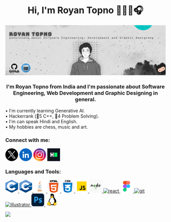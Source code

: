 <h1 align="center">Hi, I'm Royan Topno 🙋🏾‍♂️🎧</h1>

<p align="center"><img src="https://github.com/P00P-head/P00P-head/blob/main/githubBanner.png"/> </p>
<h3 align="center">I'm Royan Topno from India and I'm passionate about Software Engineering, Web Development and Graphic Designing in general.</h3>

<p>
  • I'm currently learning Generative AI.<br>
  • Hackerrank (🌟5 C++, 🌟4 Problem Solving).<br>
  • I'm can speak Hindi and English.<br>
  • My hobbies are chess, music and art.<br>
  
</p>

<h3 align="left">Connect with me:</h3>
<p align="left">
<a href="https://twitter.com/shirozakee">
<img align="center" src="https://github.com/P00P-head/P00P-head/blob/main/git_icons/twitter.png" alt="shirozakee" height="40" width="40" /></a>
<a href="https://linkedin.com/in/royan-topno-633072247"><img align="center" src="https://github.com/P00P-head/P00P-head/blob/main/git_icons/linkedin.png" alt="royan-topno-633072247" height="40" width="40" /></a>
<a href="https://instagram.com/sabanroyan"><img align="center" src="https://github.com/P00P-head/P00P-head/blob/main/git_icons/insta.png" alt="sabanroyan" height="40" width="40" /></a>
<a href="https://www.hackerrank.com/royantopno2000"><img align="center" src="https://github.com/P00P-head/P00P-head/blob/main/git_icons/HR.png" alt="royantopno2000" height="40" width="40" /></a>
</p>

<h3 align="left">Languages and Tools:</h3>
<p align="left"> 
<a href="https://www.cprogramming.com/"> <img src="https://github.com/P00P-head/P00P-head/blob/main/git_icons/C.png" alt="c" width="40" height="40"/> </a> 
<a href="https://www.w3schools.com/cpp/" > <img src="https://github.com/P00P-head/P00P-head/blob/main/git_icons/cpp.png" alt="cplusplus" 
width="40" height="40"/> </a> 
<a href="https://www.java.com/"> <img src="https://github.com/P00P-head/P00P-head/blob/main/git_icons/java.jpg" alt="java" width="40" height="40"/> </a> 
<a href="https://www.w3.org/html/"> <img src="https://github.com/P00P-head/P00P-head/blob/main/git_icons/HTML.png" alt="html5" width="40" height="40"/> </a> 
<a href="https://www.w3schools.com/css/"> <img src="https://github.com/P00P-head/P00P-head/blob/main/git_icons/CSS.png" alt="css3" width="40" height="40"/> </a> 
<a href=""> <img src="https://github.com/P00P-head/P00P-head/blob/main/git_icons/javascript.png" alt="js" width="40" height="40"/> </a> 
<a href="https://nodejs.org/en"> <img src="https://github.com/P00P-head/P00P-head/blob/main/git_icons/node.jpg" alt="js" width="40" height="40"/> </a> 
<a href="https://react.dev/"> <img src="https://images.icon-icons.com/2108/PNG/512/react_icon_130845.png" alt="react" width="40" height="40"/> </a> 
<a href="https://www.figma.com/"> <img src="https://github.com/P00P-head/P00P-head/blob/main/git_icons/figma.png" alt="git" width="40" height="40"/> </a> 
<a href="https://git-scm.com/"> <img src="https://www.vectorlogo.zone/logos/git-scm/git-scm-icon.svg" alt="git" width="40" height="40"/> </a> 
<a href="https://www.adobe.com/in/products/illustrator.html" > <img src="https://www.vectorlogo.zone/logos/adobe_illustrator/adobe_illustrator-icon.svg" alt="illustrator" width="40" height="40"/> </a>
<a href="https://www.photoshop.com/en"> <img src="https://github.com/P00P-head/P00P-head/blob/main/git_icons/ps.png" alt="photoshop" width="40" height="40"/> </a> 
<a href="https://www.linux.org/"> <img src="https://raw.githubusercontent.com/devicons/devicon/master/icons/linux/linux-original.svg" alt="linux" width="40" height="40"/> </a>

</p>

<p>
<img src="https://github-readme-stats.vercel.app/api?username=P00P-head&show_icons=true&theme=radical">
</p>
